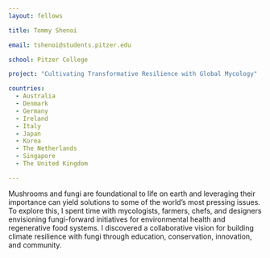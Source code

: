 ```yaml
---
layout: fellows

title: Tommy Shenoi

email: tshenoi@students.pitzer.edu

school: Pitzer College

project: "Cultivating Transformative Resilience with Global Mycology"

countries:
  - Australia
  - Denmark
  - Germany
  - Ireland
  - Italy
  - Japan
  - Korea
  - The Netherlands
  - Singapore
  - The United Kingdom

---
```


Mushrooms and fungi are foundational to life on earth and leveraging their importance can yield solutions to some of the world’s most pressing issues. To explore this, I spent time with mycologists, farmers, chefs, and designers envisioning fungi-forward initiatives for environmental health and regenerative food systems. I discovered a collaborative vision for building climate resilience with fungi through education, conservation, innovation, and community.
